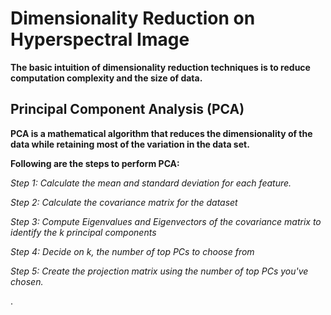 # Dimensionality Reduction on Hyperspectral Image
**The basic intuition of dimensionality reduction techniques is to reduce computation complexity and the size of data.**
## Principal Component Analysis (PCA)
**PCA is a mathematical algorithm that reduces the dimensionality of the data while retaining most of the variation in the data set.**

**Following are the steps to perform PCA:**

*Step 1: Calculate the mean and standard deviation for each feature.*

*Step 2: Calculate the covariance matrix for the dataset*

*Step 3: Compute Eigenvalues and Eigenvectors of the covariance matrix to identify the k principal components*

*Step 4: Decide on k, the number of top PCs to choose from*

*Step 5: Create the projection matrix using the number of top PCs you've chosen.*

.

